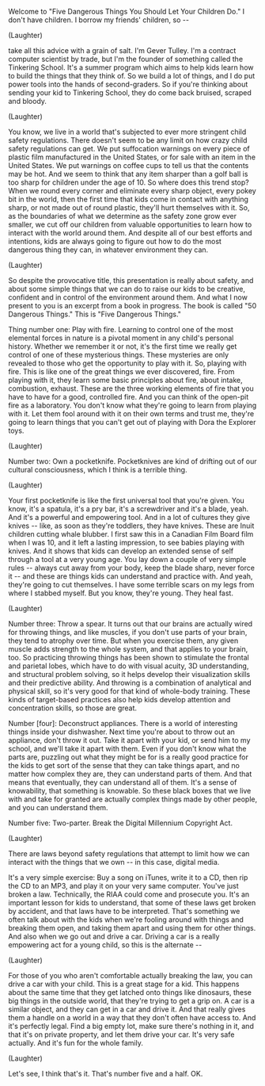
Welcome to &quot;Five Dangerous Things
You Should Let Your Children Do.&quot;
I don&#39;t have children.
I borrow my friends&#39; children, so --

(Laughter)

take all this advice with a grain of salt.
I&#39;m Gever Tulley.
I&#39;m a contract computer
scientist by trade,
but I&#39;m the founder of something
called the Tinkering School.
It&#39;s a summer program
which aims to help kids
learn how to build the things
that they think of.
So we build a lot of things,
and I do put power tools
into the hands of second-graders.
So if you&#39;re thinking about sending
your kid to Tinkering School,
they do come back bruised,
scraped and bloody.

(Laughter)

You know, we live in a world
that&#39;s subjected to ever more
stringent child safety regulations.
There doesn&#39;t seem to be
any limit on how crazy
child safety regulations can get.
We put suffocation warnings
on every piece of plastic film
manufactured in the United States,
or for sale with an item
in the United States.
We put warnings on coffee cups
to tell us that the contents may be hot.
And we seem to think that any item
sharper than a golf ball is too sharp
for children under the age of 10.
So where does this trend stop?
When we round every corner
and eliminate every sharp object,
every pokey bit in the world,
then the first time that kids
come in contact with anything sharp,
or not made out of round plastic,
they&#39;ll hurt themselves with it.
So, as the boundaries
of what we determine as the safety zone
grow ever smaller,
we cut off our children
from valuable opportunities
to learn how to interact
with the world around them.
And despite all of our best
efforts and intentions,
kids are always going to figure out
how to do the most dangerous
thing they can,
in whatever environment they can.

(Laughter)

So despite the provocative title,
this presentation is really about safety,
and about some simple things
that we can do
to raise our kids to be creative,
confident and in control
of the environment around them.
And what I now present to you
is an excerpt from a book in progress.
The book is called &quot;50 Dangerous Things.&quot;
This is &quot;Five Dangerous Things.&quot;

Thing number one: Play with fire.
Learning to control one of the most
elemental forces in nature
is a pivotal moment
in any child&#39;s personal history.
Whether we remember it or not,
it&#39;s the first time we really get control
of one of these mysterious things.
These mysteries are only revealed
to those who get the opportunity
to play with it.
So, playing with fire.
This is like one of the great things
we ever discovered, fire.
From playing with it, they learn
some basic principles about fire,
about intake, combustion, exhaust.
These are the three working
elements of fire
that you have to have
for a good, controlled fire.
And you can think of the open-pit
fire as a laboratory.
You don&#39;t know what they&#39;re going
to learn from playing with it.
Let them fool around with it
on their own terms and trust me,
they&#39;re going to learn things
that you can&#39;t get out of playing
with Dora the Explorer toys.

(Laughter)


Number two: Own a pocketknife.
Pocketknives are kind of drifting
out of our cultural consciousness,
which I think is a terrible thing.

(Laughter)

Your first pocketknife
is like the first universal tool
that you&#39;re given.
You know, it&#39;s a spatula, it&#39;s a pry bar,
it&#39;s a screwdriver and it&#39;s a blade, yeah.
And it&#39;s a powerful and empowering tool.
And in a lot of cultures
they give knives --
like, as soon as they&#39;re
toddlers, they have knives.
These are Inuit children
cutting whale blubber.
I first saw this in a Canadian
Film Board film when I was 10,
and it left a lasting impression,
to see babies playing with knives.
And it shows that kids can develop
an extended sense of self
through a tool at a very young age.
You lay down a couple
of very simple rules --
always cut away from your body,
keep the blade sharp, never force it --
and these are things kids
can understand and practice with.
And yeah, they&#39;re going to cut themselves.
I have some terrible scars on my legs
from where I stabbed myself.
But you know, they&#39;re young.
They heal fast.

(Laughter)


Number three: Throw a spear.
It turns out that our brains
are actually wired for throwing things,
and like muscles, if you don&#39;t
use parts of your brain,
they tend to atrophy over time.
But when you exercise them,
any given muscle adds strength
to the whole system,
and that applies to your brain, too.
So practicing throwing things
has been shown to stimulate
the frontal and parietal lobes,
which have to do with
visual acuity, 3D understanding,
and structural problem solving,
so it helps develop their visualization
skills and their predictive ability.
And throwing is a combination
of analytical and physical skill,
so it&#39;s very good for that kind
of whole-body training.
These kinds of target-based practices
also help kids develop
attention and concentration skills,
so those are great.

Number [four]: Deconstruct appliances.
There is a world of interesting things
inside your dishwasher.
Next time you&#39;re about
to throw out an appliance,
don&#39;t throw it out.
Take it apart with your kid,
or send him to my school,
and we&#39;ll take it apart with them.
Even if you don&#39;t know what the parts are,
puzzling out what they might be for
is a really good practice for the kids
to get sort of the sense
that they can take things apart,
and no matter how complex they are,
they can understand parts of them.
And that means that eventually,
they can understand all of them.
It&#39;s a sense of knowability,
that something is knowable.
So these black boxes that we live with
and take for granted
are actually complex things
made by other people,
and you can understand them.

Number five: Two-parter.
Break the Digital
Millennium Copyright Act.

(Laughter)

There are laws beyond safety regulations
that attempt to limit
how we can interact with the things
that we own -- in this case,
digital media.

It&#39;s a very simple exercise:
Buy a song on iTunes, write it to a CD,
then rip the CD to an MP3,
and play it on your very same computer.
You&#39;ve just broken a law.
Technically, the RIAA
could come and prosecute you.
It&#39;s an important lesson
for kids to understand,
that some of these laws
get broken by accident,
and that laws have to be interpreted.
That&#39;s something we often
talk about with the kids
when we&#39;re fooling around with things
and breaking them open,
and taking them apart
and using them for other things.
And also when we go out and drive a car.
Driving a car is a really empowering act
for a young child,
so this is the alternate --

(Laughter)

For those of you who aren&#39;t comfortable
actually breaking the law,
you can drive a car with your child.
This is a great stage for a kid.
This happens about the same time
that they get latched onto
things like dinosaurs,
these big things in the outside world,
that they&#39;re trying to get a grip on.
A car is a similar object,
and they can get in a car and drive it.
And that really gives them
a handle on a world
in a way that they don&#39;t often
have access to.
And it&#39;s perfectly legal.
Find a big empty lot,
make sure there&#39;s nothing in it,
and that it&#39;s on private property,
and let them drive your car.
It&#39;s very safe actually.
And it&#39;s fun for the whole family.

(Laughter)

Let&#39;s see, I think that&#39;s it.
That&#39;s number five and a half. OK.
